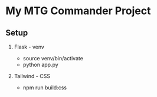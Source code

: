 # My MTG Commander Project

## Setup
1. Flask - venv
    * source venv/bin/activate
    * python app.py

2. Tailwind - CSS
    * npm run build:css